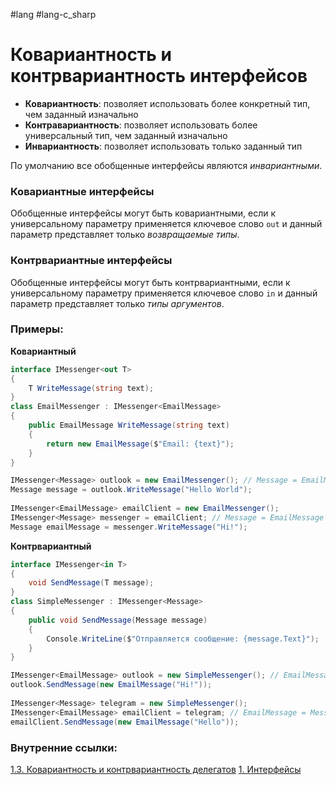 #lang #lang-c_sharp  

# Ковариантность и контрвариантность интерфейсов

- **Ковариантность**: позволяет использовать более конкретный тип, чем заданный изначально  
- **Контравариантность**: позволяет использовать более универсальный тип, чем заданный изначально
- **Инвариантность**: позволяет использовать только заданный тип

По умолчанию все обобщенные интерфейсы являются *инвариантными*.

### Ковариантные интерфейсы
Обобщенные интерфейсы могут быть ковариантными, если к универсальному параметру применяется ключевое слово `out` и данный параметр представляет только *возвращаемые типы*.

### Контрвариантные интерфейсы
Обобщенные интерфейсы могут быть контрвариантными, если к универсальному параметру применяется ключевое слово `in` и данный параметр представляет только *типы аргументов*.

### Примеры:
**Ковариантный**
```csharp
interface IMessenger<out T>
{
    T WriteMessage(string text);
}
class EmailMessenger : IMessenger<EmailMessage>
{
    public EmailMessage WriteMessage(string text)
    {
        return new EmailMessage($"Email: {text}");
    }
}

IMessenger<Message> outlook = new EmailMessenger(); // Message = EmailMessage
Message message = outlook.WriteMessage("Hello World");
 
IMessenger<EmailMessage> emailClient = new EmailMessenger();
IMessenger<Message> messenger = emailClient; // Message = EmailMessage
Message emailMessage = messenger.WriteMessage("Hi!");
```

**Контрвариантный**
```csharp
interface IMessenger<in T>
{
    void SendMessage(T message);
}
class SimpleMessenger : IMessenger<Message>
{
    public void SendMessage(Message message)
    {
        Console.WriteLine($"Отправляется сообщение: {message.Text}");
    }
}

IMessenger<EmailMessage> outlook = new SimpleMessenger(); // EmailMessage = Message
outlook.SendMessage(new EmailMessage("Hi!"));
 
IMessenger<Message> telegram = new SimpleMessenger();
IMessenger<EmailMessage> emailClient = telegram; // EmailMessage = Message
emailClient.SendMessage(new EmailMessage("Hello"));
```

### Внутренние ссылки:
[1.3. Ковариантность и контрвариантность делегатов](1.%20Languages/C-sharp/0.%20Введение/3.%20Делегаты/1.3.%20Ковариантность%20и%20контрвариантность%20делегатов.md)
[1. Интерфейсы](1.%20Languages/C-sharp/0.%20Введение/3.%20Интерфейсы/1.%20Интерфейсы.md)